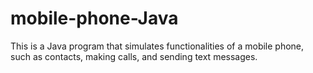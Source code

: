 # mobile-phone-Java
This is a Java program that simulates functionalities of a mobile phone, such as contacts, making calls, and sending text messages.
